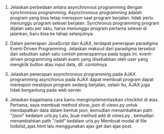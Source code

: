 1. Jelaskan perbedaan antara asynchronous programming dengan synchronous programming.
    Asynchronous programming adalah program yang bisa tetap merespon saat program berjalan. tidak perlu menunggu program selesei berjalan.
    Synchronus programming program dijalan satu per satu, harus menunggu program pertama selesei di jalankan, baru bisa ke tahap selanjutnya.


2. Dalam penerapan JavaScript dan AJAX, terdapat penerapan paradigma Event-Driven Programming. Jelaskan maksud dari paradigma tersebut dan sebutkan salah satu contoh penerapannya pada tugas ini.
    event-driven programming adalah event yang disebabkan oleh user yang mengklik button atau input data, dll.
    contohnya 


3. Jelaskan penerapan asynchronous programming pada AJAX.
    programming asynchonus pada AJAX dapat membuat program dapat merespon meskipun program sedang berjalan, selain itu, AJAX juga tidak bergantung pada web server.


4. Jelaskan bagaimana cara kamu mengimplementasikan checklist di atas.
    Pertama, saya membuat method show_json di views.py untuk mendapatkan data dalam bentuk json, kemudian menambahkan path "/json" kedalam urls.py
    Lalu, buat method add di views.py , kemudian menambahkan path "/add"  kedalam urls.py
    Membuat modal di file  todolist_ajax.html lalu menggunakan ajax get dan ajax post.
    
    